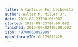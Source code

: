 ```yaml
---
title: A Canticle For Leibowitz
author: Walter M. Miller Jr.
date: 2015-08-23T00:00:00Z
started: 2015-08-23T00:00:00Z
finished: 2015-09-02T00:00:00Z
isbn: "9780060892999"
openlibraryID: OL17905242M
---
```

